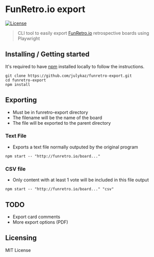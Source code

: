 # FunRetro.io export

[![License][license-badge]][license-url]

> CLI tool to easily export [FunRetro.io](https://funretro.io/) retrospective boards using Playwright

## Installing / Getting started

It's required to have [npm](https://www.npmjs.com/get-npm) installed locally to follow the instructions.

```shell
git clone https://github.com/julykaz/funretro-export.git
cd funretro-export
npm install
```

## Exporting 
- Must be in funretro-export directory
- The filename will be the name of the board
- The file will be exported to the parent directory

### Text File
- Exports a text file normally outputed by the original program
```shell
npm start -- "http://funretro.io/board..."
```

### CSV file
- Only content with at least 1 vote will be included in this file output
```shell
npm start -- "http://funretro.io/board..." "csv"
```

## TODO

- Export card comments
- More export options (PDF)

## Licensing

MIT License

[license-badge]: https://img.shields.io/github/license/robertoachar/docker-express-mongodb.svg
[license-url]: https://opensource.org/licenses/MIT
